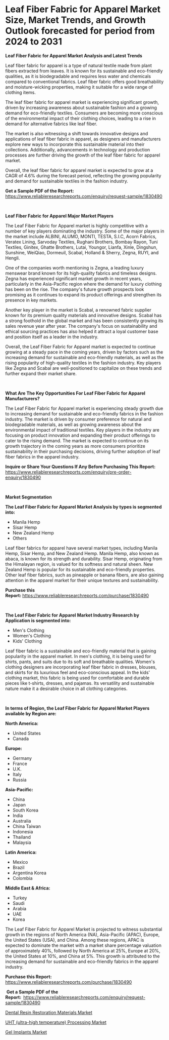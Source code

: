<p><h1>Leaf Fiber Fabric for Apparel Market Size, Market Trends, and Growth Outlook forecasted for period from 2024 to 2031</h1></p><p><strong>Leaf Fiber Fabric for Apparel Market Analysis and Latest Trends</strong></p>
<p><p>Leaf fiber fabric for apparel is a type of natural textile made from plant fibers extracted from leaves. It is known for its sustainable and eco-friendly qualities, as it is biodegradable and requires less water and chemicals compared to conventional fabrics. Leaf fiber fabric offers good breathability and moisture-wicking properties, making it suitable for a wide range of clothing items.</p><p>The leaf fiber fabric for apparel market is experiencing significant growth, driven by increasing awareness about sustainable fashion and a growing demand for eco-friendly textiles. Consumers are becoming more conscious of the environmental impact of their clothing choices, leading to a rise in demand for alternative fabrics like leaf fiber.</p><p>The market is also witnessing a shift towards innovative designs and applications of leaf fiber fabric in apparel, as designers and manufacturers explore new ways to incorporate this sustainable material into their collections. Additionally, advancements in technology and production processes are further driving the growth of the leaf fiber fabric for apparel market.</p><p>Overall, the leaf fiber fabric for apparel market is expected to grow at a CAGR of 4.6% during the forecast period, reflecting the growing popularity and demand for sustainable textiles in the fashion industry.</p></p>
<p><strong>Get a Sample PDF of the Report:&nbsp;</strong> <a href="https://www.reliableresearchreports.com/enquiry/request-sample/1830490">https://www.reliableresearchreports.com/enquiry/request-sample/1830490</a></p>
<p>&nbsp;</p>
<p><strong>Leaf Fiber Fabric for Apparel Major Market Players</strong></p>
<p><p>The Leaf Fiber Fabric for Apparel market is highly competitive with a number of key players dominating the industry. Some of the major players in the market include ALBINI, ALUMO, MONTI, TESTA, S.I.C, Acorn Fabrics, Veratex Lining, Sarvoday Textiles, Rughani Brothers, Bombay Rayon, Tuni Textiles, Ginitex, Ghatte Brothers, Lutai, Youngor, Lianfa, Xinle, Dingshun, Sunshine, WeiQiao, Dormeuil, Scabal, Holland & Sherry, Zegna, RUYI, and Hengli.</p><p>One of the companies worth mentioning is Zegna, a leading luxury menswear brand known for its high-quality fabrics and timeless designs. Zegna has experienced significant market growth in recent years, particularly in the Asia-Pacific region where the demand for luxury clothing has been on the rise. The company's future growth prospects look promising as it continues to expand its product offerings and strengthen its presence in key markets.</p><p>Another key player in the market is Scabal, a renowned fabric supplier known for its premium quality materials and innovative designs. Scabal has a strong foothold in the global market and has been consistently growing its sales revenue year after year. The company's focus on sustainability and ethical sourcing practices has also helped it attract a loyal customer base and position itself as a leader in the industry.</p><p>Overall, the Leaf Fiber Fabric for Apparel market is expected to continue growing at a steady pace in the coming years, driven by factors such as the increasing demand for sustainable and eco-friendly materials, as well as the rising popularity of high-quality textiles in the fashion industry. Key players like Zegna and Scabal are well-positioned to capitalize on these trends and further expand their market share.</p></p>
<p>&nbsp;</p>
<p><strong>What Are The Key Opportunities For Leaf Fiber Fabric for Apparel Manufacturers?</strong></p>
<p><p>The Leaf Fiber Fabric for Apparel market is experiencing steady growth due to increasing demand for sustainable and eco-friendly fabrics in the fashion industry. The market is driven by consumer preference for natural and biodegradable materials, as well as growing awareness about the environmental impact of traditional textiles. Key players in the industry are focusing on product innovation and expanding their product offerings to cater to the rising demand. The market is expected to continue on its growth trajectory in the coming years as more consumers prioritize sustainability in their purchasing decisions, driving further adoption of leaf fiber fabrics in the apparel industry.</p></p>
<p><strong>Inquire or Share Your Questions If Any Before Purchasing This Report:</strong> <a href="https://www.reliableresearchreports.com/enquiry/pre-order-enquiry/1830490">https://www.reliableresearchreports.com/enquiry/pre-order-enquiry/1830490</a></p>
<p>&nbsp;</p>
<p><strong>Market Segmentation</strong></p>
<p><strong>The Leaf Fiber Fabric for Apparel Market Analysis by types is segmented into:</strong></p>
<p><ul><li>Manila Hemp</li><li>Sisar Hemp</li><li>New Zealand Hemp</li><li>Others</li></ul></p>
<p><p>Leaf fiber fabrics for apparel have several market types, including Manila Hemp, Sisar Hemp, and New Zealand Hemp. Manila Hemp, also known as abaca, is known for its strength and durability. Sisar Hemp, originating from the Himalayan region, is valued for its softness and natural sheen. New Zealand Hemp is popular for its sustainable and eco-friendly properties. Other leaf fiber fabrics, such as pineapple or banana fibers, are also gaining attention in the apparel market for their unique textures and sustainability.</p></p>
<p><strong>Purchase this Report:&nbsp;</strong><a href="https://www.reliableresearchreports.com/purchase/1830490">https://www.reliableresearchreports.com/purchase/1830490</a></p>
<p>&nbsp;</p>
<p><strong>The Leaf Fiber Fabric for Apparel Market Industry Research by Application is segmented into:</strong></p>
<p><ul><li>Men's Clothing</li><li>Women's Clothing</li><li>Kids' Clothing</li></ul></p>
<p><p>Leaf fiber fabric is a sustainable and eco-friendly material that is gaining popularity in the apparel market. In men's clothing, it is being used for shirts, pants, and suits due to its soft and breathable qualities. Women's clothing designers are incorporating leaf fiber fabric in dresses, blouses, and skirts for its luxurious feel and eco-conscious appeal. In the kids' clothing market, this fabric is being used for comfortable and durable pieces like t-shirts, dresses, and pajamas. Its versatility and sustainable nature make it a desirable choice in all clothing categories.</p></p>
<p>&nbsp;</p>
<p><strong>In terms of Region, the Leaf Fiber Fabric for Apparel Market Players available by Region are:</strong></p>
<p>
    <p> <strong> North America: </strong>
        <ul>
            <li>United States</li>
            <li>Canada</li>
        </ul>
        </p> 
    <p> <strong> Europe: </strong>
        <ul>
            <li>Germany</li>
            <li>France</li>
            <li>U.K.</li>
            <li>Italy</li>
            <li>Russia</li>
        </ul>
        </p> 
    <p> <strong> Asia-Pacific: </strong>
        <ul>
            <li>China</li>
            <li>Japan</li>
            <li>South Korea</li>
            <li>India</li>
            <li>Australia</li>
            <li>China Taiwan</li>
            <li>Indonesia</li>
            <li>Thailand</li>
            <li>Malaysia</li>
        </ul>
        </p> 
    <p> <strong> Latin America: </strong>
        <ul>
            <li>Mexico</li>
            <li>Brazil</li>
            <li>Argentina Korea</li>
            <li>Colombia</li>
        </ul>
        </p> 
    <p> <strong> Middle East & Africa: </strong>
        <ul>
            <li>Turkey</li>
            <li>Saudi</li>
            <li>Arabia</li>
            <li>UAE</li>
            <li>Korea</li>
        </ul>
    </p>
    </p>
<p><p>The Leaf Fiber Fabric for Apparel Market is projected to witness substantial growth in the regions of North America (NA), Asia-Pacific (APAC), Europe, the United States (USA), and China. Among these regions, APAC is expected to dominate the market with a market share percentage valuation of approximately 40%, followed by North America at 25%, Europe at 20%, the United States at 10%, and China at 5%. This growth is attributed to the increasing demand for sustainable and eco-friendly fabrics in the apparel industry.</p></p>
<p><strong>Purchase this Report: </strong><a href="https://www.reliableresearchreports.com/purchase/1830490">https://www.reliableresearchreports.com/purchase/1830490</a></p>
<p>&nbsp;<strong>Get a Sample PDF of the Report:&nbsp;&nbsp;</strong><a href="https://www.reliableresearchreports.com/enquiry/request-sample/1830490">https://www.reliableresearchreports.com/enquiry/request-sample/1830490</a></p>
<p><strong></strong></p>
<p><p><a href="https://pretty-mail-caf.notion.site/Dental-Resin-Restoration-Materials-Market-Growth-Market-Trends-COVID-19-Impact-and-Forecasts-for--d8f257db2e864b9dab15e393d83657fd">Dental Resin Restoration Materials Market</a></p><p><a href="https://view.publitas.com/reportprime-1/uht-ultra-high-temperature-processing-market-insights-market-players-and-forecast-till-2031/">UHT (ultra-high temperature) Processing Market</a></p><p><a href="https://full-wildebeest-80b.notion.site/Gel-Implants-Market-Size-Focuses-on-Market-Dynamics-In-Depth-Analysis-and-Future-Projections-of-its-894b556fd27f49838366ad6c1899ffe1">Gel Implants Market</a></p></p>